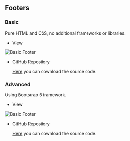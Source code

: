 ## Footers

### Basic

Pure HTML and CSS, no additional frameworks or libraries.

- View

![Basic Footer](/Articles/FrontEnd/Templates/footerbasic.png)

- GitHub Repository

  [Here](https://github.com/SamuelFoc/Cerebro-Stream-Projects/tree/main/FrontEnd/Templates/Footers/Basic) you can download the source code.

### Advanced

Using Bootstrap 5 framework.

- View

![Basic Footer](/Articles/FrontEnd/Templates/footeradvanced.png)

- GitHub Repository

  [Here](https://github.com/SamuelFoc/Cerebro-Stream-Projects/tree/main/FrontEnd/Templates/Footers/Advanced) you can download the source code.
